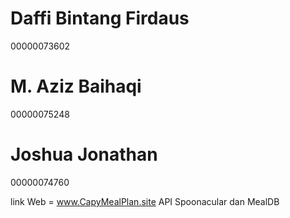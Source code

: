Daffi Bintang Firdaus
==
00000073602

M. Aziz Baihaqi
==
00000075248

Joshua Jonathan
==
00000074760

link Web = www.CapyMealPlan.site
API Spoonacular dan MealDB
